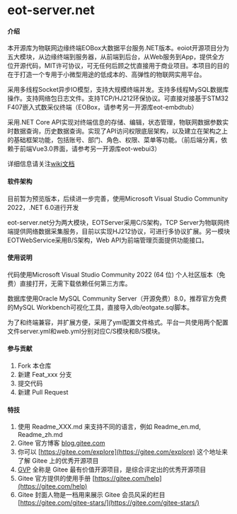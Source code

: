 # eot-server.net

#### 介绍
本开源库为物联网边缘终端EOBox大数据平台服务.NET版本。eoiot开源项目分为五大模块，从边缘终端到服务器，从前端到后台，从Web服务到App，提供全方位开源代码，MIT许可协议，可无任何后顾之忧直接用于商业项目。本项目的目的在于打造一个专用于小微型用途的低成本的、高弹性的物联网实用平台。

采用多线程Socket异步IO模型，支持大规模终端并发。支持多线程MySQL数据库操作。支持网络包日志文件。支持TCP/HJ212环保协议。可直接对接基于STM32 F407嵌入式数采仪终端（EOBox，请参考另一开源库eot-embdtub）

采用.NET Core API实现对终端信息的存储、编辑，状态管理，物联网数据参数实时数据查询，历史数据查询。实现了API访问权限底层架构，以及建立在架构之上的基础框架功能，包括账号、部门、角色、权限、菜单等功能。（前后端分离，依赖于前端Vue3.0界面，请参考另一开源库eot-webui3）

详细信息请关注[wiki文档](https://gitee.com/bigbook2000/eot-server.net/wikis/pages)

#### 软件架构
目前暂为预览版本，后续进一步完善，使用Microsoft Visual Studio Community 2022，.NET 6.0进行开发

eot-server.net分为两大模块，EOTServer采用C/S架构，TCP Server为物联网终端提供网络数据采集服务，目前以实现HJ212协议，可进行多协议扩展。另一模块EOTWebService采用B/S架构，Web API为前端管理页面提供功能接口。

#### 使用说明
代码使用Microsoft Visual Studio Community 2022 (64 位) 个人社区版本（免费）直接打开，无需下载依赖任何第三方库。

数据库使用Oracle MySQL Community Server（开源免费）8.0，推荐官方免费的MySQL Workbench可视化工具，直接导入db/eotgate.sql脚本。

为了和终端兼容，并扩展方便，采用了yml配置文件格式。平台一共使用两个配置文件server.yml和web.yml分别对应C/S模块和B/S模块。


#### 参与贡献

1.  Fork 本仓库
2.  新建 Feat_xxx 分支
3.  提交代码
4.  新建 Pull Request


#### 特技

1.  使用 Readme\_XXX.md 来支持不同的语言，例如 Readme\_en.md, Readme\_zh.md
2.  Gitee 官方博客 [blog.gitee.com](https://blog.gitee.com)
3.  你可以 [https://gitee.com/explore](https://gitee.com/explore) 这个地址来了解 Gitee 上的优秀开源项目
4.  [GVP](https://gitee.com/gvp) 全称是 Gitee 最有价值开源项目，是综合评定出的优秀开源项目
5.  Gitee 官方提供的使用手册 [https://gitee.com/help](https://gitee.com/help)
6.  Gitee 封面人物是一档用来展示 Gitee 会员风采的栏目 [https://gitee.com/gitee-stars/](https://gitee.com/gitee-stars/)
